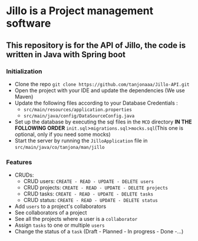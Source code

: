 # Jillo is a Project management software  

## This repository is for the API of Jillo, the code is written in Java with Spring boot

### Initialization
- Clone the repo `git clone https://github.com/tanjonaaa/Jillo-API.git`
- Open the project with your IDE and update the dependencies (We use Maven)
- Update the following files according to your Database Credentials : 
  - `src/main/resources/application.properties`
  - `src/main/java/config/DataSourceConfig.java`
- Set up the database by executing the sql files in the `MCD` directory **IN THE FOLLOWING ORDER** `init.sql`>`migrations.sql`>`mocks.sql`(This one is optional, only if you need some mocks)
- Start the server by running the `JilloApplication` file in `src/main/java/co/tanjona/man/jillo`

### Features
- CRUDs:
  - CRUD users: `CREATE - READ - UPDATE - DELETE users`
  - CRUD projects: `CREATE - READ - UPDATE - DELETE projects`
  - CRUD tasks: `CREATE - READ - UPDATE - DELETE tasks`
  - CRUD status: `CREATE - READ - UPDATE - DELETE status`
- Add `users` to a project's collaborators
- See collaborators of a project
- See all the projects where a user is a `collaborator`
- Assign `tasks` to one or multiple `users`
- Change the status of a `task` (Draft - Planned - In progress - Done -...)

